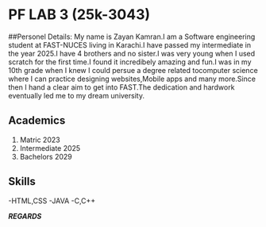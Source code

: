 # PF LAB 3 (25k-3043)

##Personel Details:
My name is Zayan Kamran.I am a Software engineering student at FAST-NUCES living in Karachi.I have passed my intermediate in the year 2025.I have 4 brothers and no sister.I was very young when I used scratch for the first time.I found it incredibely amazing and fun.I was in my 10th grade when I knew I could persue a degree related tocomputer science where I can practice designing websites,Mobile apps and many more.Since then I hand a clear aim to get into FAST.The dedication and hardwork eventually led me to my dream university.

## Academics
1. Matric 2023
2. Intermediate 2025
3. Bachelors 2029

## Skills 
-HTML,CSS
-JAVA
-C,C++

***REGARDS***
